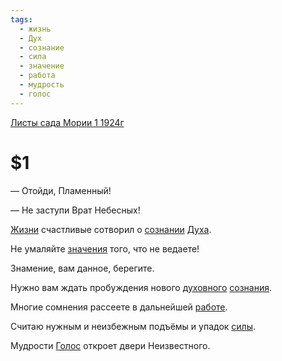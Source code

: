 ```yaml
---
tags:
  - жизнь
  - Дух
  - сознание
  - сила
  - значение
  - работа
  - мудрость
  - голос
---
```


[Листы сада Мории 1 1924г](/agni/1924)

# $1
— Отойди, Пламенный!   

— Не заступи Врат Небесных!   

[Жизни](/tag/#жизнь) счастливые сотворил о [сознании](/tag/#сознание) [Духа](/tag/#Дух).   

Не умаляйте [значения](/tag/#значение) того, что не ведаете!   

Знамение, вам данное, берегите.   

Нужно вам ждать пробуждения нового [духовного](/tag/#Дух) [сознания](/tag/#сознание).   

Многие сомнения рассеете в дальнейшей [работе](/tag/#работа).   

Считаю нужным и неизбежным подъёмы и упадок [силы](/tag/#сила).   

Мудрости [Голос](/tag/#голос) откроет двери Неизвестного.   

